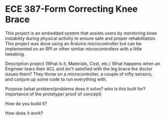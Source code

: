 # ECE 387-Form Correcting Knee Brace
This project is an embedded system that assists users by monitoring knee instability during physical activity to ensure safe and proper rehabilitation. This project was done using an Arduino microcontroller but can be implemented on an RPI or other simliar microcontrollers with a little tweaking. 

Description project (What is it, Materials, Cost, etc.)
What happens when an Engineer tears their ACL and isn't satisfied with the leg brace the doctor issues them? They throw on a microcontroller, a couple of nifty sensors, and conjure up some code to run everything with. 

Purpose (what problem/problems does it solve? who is this built for? importance of the prototype/ proof of concept)

How do you build it?

How does it work? 

